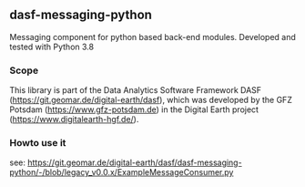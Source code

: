 ## dasf-messaging-python

Messaging component for python based back-end modules. Developed and tested with
Python 3.8

### Scope
This library is part of the Data Analytics Software Framework DASF (https://git.geomar.de/digital-earth/dasf), 
which was developed by the GFZ Potsdam (https://www.gfz-potsdam.de) in the Digital Earth project 
(https://www.digitalearth-hgf.de/).

### Howto use it

see: https://git.geomar.de/digital-earth/dasf/dasf-messaging-python/-/blob/legacy_v0.0.x/ExampleMessageConsumer.py
